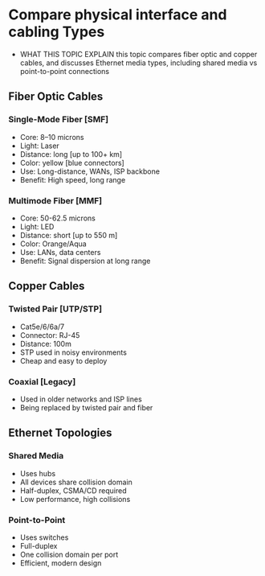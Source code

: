 # Compare physical interface and cabling Types 

* WHAT THIS TOPIC EXPLAIN 
this topic compares fiber optic and copper cables, and discusses Ethernet media types, including shared media vs point-to-point connections

## Fiber Optic Cables

### Single-Mode Fiber [SMF]
- Core: 8–10 microns
- Light: Laser
- Distance: long [up to 100+ km]
- Color: yellow [blue connectors]
- Use: Long-distance, WANs, ISP backbone 
- Benefit: High speed, long range

### Multimode Fiber [MMF]
- Core: 50-62.5 microns 
- Light: LED
- Distance: short [up to 550 m]
- Color: Orange/Aqua 
- Use: LANs, data centers
- Benefit: Signal dispersion at long range

## Copper Cables 

### Twisted Pair [UTP/STP]
- Cat5e/6/6a/7
- Connector: RJ-45
- Distance: 100m
- STP used in noisy environments
- Cheap and easy to deploy

### Coaxial [Legacy]
- Used in older networks and ISP lines
- Being replaced by twisted pair and fiber

## Ethernet Topologies

### Shared Media
- Uses hubs
- All devices share collision domain
- Half-duplex, CSMA/CD required
- Low performance, high collisions

### Point-to-Point
- Uses switches
- Full-duplex
- One collision domain per port
- Efficient, modern design